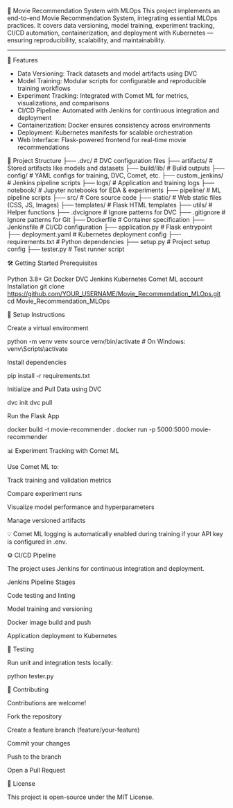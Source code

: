 🎥 Movie Recommendation System with MLOps
This project implements an end-to-end Movie Recommendation System, integrating essential MLOps practices. It covers data versioning, model training, experiment tracking, CI/CD automation, containerization, and deployment with Kubernetes — ensuring reproducibility, scalability, and maintainability.

------------------------------------------------------------------------------------------------------------------------------------------------------------------------------------------------------

🚀 Features

* Data Versioning: Track datasets and model artifacts using DVC
* Model Training: Modular scripts for configurable and reproducible training workflows
* Experiment Tracking: Integrated with Comet ML for metrics, visualizations, and comparisons
* CI/CD Pipeline: Automated with Jenkins for continuous integration and deployment
* Containerization: Docker ensures consistency across environments
* Deployment: Kubernetes manifests for scalable orchestration
* Web Interface: Flask-powered frontend for real-time movie recommendations

📁 Project Structure
├── .dvc/                 # DVC configuration files
├── artifacts/            # Stored artifacts like models and datasets
├── build/lib/            # Build outputs
├── config/               # YAML configs for training, DVC, Comet, etc.
├── custom_jenkins/       # Jenkins pipeline scripts
├── logs/                 # Application and training logs
├── notebook/             # Jupyter notebooks for EDA & experiments
├── pipeline/             # ML pipeline scripts
├── src/                  # Core source code
├── static/               # Web static files (CSS, JS, Images)
├── templates/            # Flask HTML templates
├── utils/                # Helper functions
├── .dvcignore            # Ignore patterns for DVC
├── .gitignore            # Ignore patterns for Git
├── Dockerfile            # Container specification
├── Jenkinsfile           # CI/CD configuration
├── application.py        # Flask entrypoint
├── deployment.yaml       # Kubernetes deployment config
├── requirements.txt      # Python dependencies
├── setup.py              # Project setup config
├── tester.py             # Test runner script

🛠️ Getting Started
Prerequisites

Python 3.8+
Git
Docker
DVC
Jenkins
Kubernetes
Comet ML account
Installation
git clone https://github.com/YOUR_USERNAME/Movie_Recommendation_MLOps.git
cd Movie_Recommendation_MLOps

🔧 Setup Instructions

Create a virtual environment

python -m venv venv
source venv/bin/activate    # On Windows: venv\Scripts\activate


Install dependencies

pip install -r requirements.txt


Initialize and Pull Data using DVC

dvc init
dvc pull


Run the Flask App

docker build -t movie-recommender .
docker run -p 5000:5000 movie-recommender

📊 Experiment Tracking with Comet ML

Use Comet ML to:

Track training and validation metrics

Compare experiment runs

Visualize model performance and hyperparameters

Manage versioned artifacts

💡 Comet ML logging is automatically enabled during training if your API key is configured in .env.

⚙️ CI/CD Pipeline

The project uses Jenkins for continuous integration and deployment.

Jenkins Pipeline Stages

Code testing and linting

Model training and versioning

Docker image build and push

Application deployment to Kubernetes

🧪 Testing

Run unit and integration tests locally:

python tester.py

🤝 Contributing

Contributions are welcome!

Fork the repository

Create a feature branch (feature/your-feature)

Commit your changes

Push to the branch

Open a Pull Request

📜 License

This project is open-source under the MIT License.
